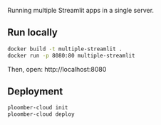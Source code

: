
Running multiple Streamlit apps in a single server.

## Run locally

```sh
docker build -t multiple-streamlit .
docker run -p 8080:80 multiple-streamlit
```

Then, open: http://localhost:8080

## Deployment

```sh
ploomber-cloud init
ploomber-cloud deploy
```